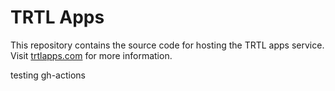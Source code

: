 # TRTL Apps

This repository contains the source code for hosting the TRTL apps service. Visit [trtlapps.com](http://trtlapps.com) for more information.

testing gh-actions